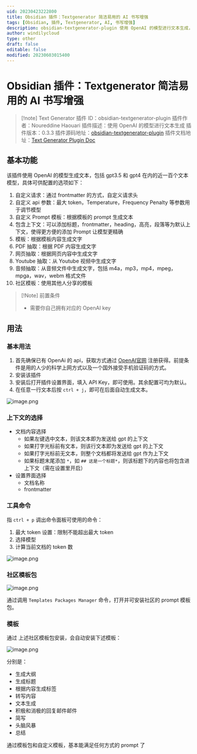 ```yaml
---
uid: 20230423222800
title: Obsidian 插件：Textgenerator 简洁易用的 AI 书写增强
tags: [Obsidian, 插件, Textgenerator, AI, 书写增强]
description: obsidian-textgenerator-plugin 使用 OpenAI 的模型进行文本生成，简洁易用的 AI 书写增强
author: windilycloud
type: other
draft: false
editable: false
modified: 20230603015400
---
```


# Obsidian 插件：Textgenerator 简洁易用的 AI 书写增强

> [!note] Text Generator
> 插件 ID：obsidian-textgenerator-plugin
> 插件作者：Noureddine Haouari
> 插件描述：使用 OpenAI 的模型进行文本生成
> 插件版本：0.3.3
> 插件源码地址：[obsidian-textgenerator-plugin](https://github.com/nhaouari/obsidian-textgenerator-plugin)
> 插件文档地址：[Text Generator Plugin Doc](https://text-gen.com/)

## 基本功能

该插件使用 OpenAI 的模型生成文本，包括 gpt3.5 和 gpt4 在内的近一百个文本模型，具体可供配置的选项如下：

1. 自定义请求：通过 frontmatter 的方式，自定义请求头
2. 自定义 api 参数：最大 token，Temperature，Frequency Penalty 等参数用于调节模型
3. 自定义 Prompt 模板：根据模板的 prompt 生成文本
4. 包含上下文：可以添加标题，frontmatter，heading，高亮，段落等为默认上下文，使得更方便的添加 Prompt 让模型更精确
5. 模板：根据模板内容生成文字
6. PDF 抽取：根据 PDF 内容生成文字
7. 网页抽取：根据网页内容中生成文字
8. Youtube 抽取：从 Youtube 视频中生成文字
9. 音频抽取：从音频文件中生成文字，包括 m4a，mp3，mp4，mpeg，mpga，wav，webm 格式文件
10. 社区模板：使用其他人分享的模板

>[!Note] 前置条件
>- 需要你自己拥有对应的 OpenAI key

## 用法

### 基本用法

1. 首先确保已有 OpenAi 的 api，获取方式通过 [OpenAI官网](https://beta.openai.com/signup/) 注册获得。前提条件是用的人少的科学上网方式以及一个国外接受手机验证码的方式。
2. 安装该插件
3. 安装后打开插件设置界面，填入 API Key，即可使用。其余配置可均为默认。
4. 在任意一行文本后按 `ctrl + j`，即可在后面自动生成文本。

![image.png](https://cdn.pkmer.cn/images/1f0831c86ab7dd8df5dcfcea39a62927_MD5.png!pkmer)

### 上下文的选择

- 文档内容选择
	- 如果左键选中文本，则该文本即为发送给 gpt 的上下文
	- 如果打字光标前有文本，则该行文本即为发送给 gpt 的上下文
	- 如果打字光标前无文本，则整个文档都将发送给 gpt 作为上下文
	- 如果标题末尾添加 `*`，如 `## 这是一个标题*`，则该标题下的内容也将包含进上下文（需在设置里开启）
- 设置界面选择
	- 文档名称
	- frontmatter

### 工具命令

指 `ctrl + p` 调出命令面板可使用的命令：

1. 最大 token 设置：限制不能超出最大 token
2. 选择模型
3. 计算当前文档的 token 数

![image.png](https://cdn.pkmer.cn/images/dc609923f38591cab01d25e109d7c16a_MD5.png!pkmer)

### 社区模板包

![image.png](https://cdn.pkmer.cn/images/af0466ab0787c9a3267eb4d4e40dd317_MD5.png!pkmer)

通过调用 `Templates Packages Manager` 命令，打开并可安装社区的 prompt 模板包。

### 模板

通过 上述社区模板包安装，会自动安装下述模板：

![image.png](https://cdn.pkmer.cn/images/b473521b0381be0eba60003d30a8a623_MD5.png!pkmer)

分别是：

- 生成大纲
- 生成标题
- 根据内容生成标签
- 转写内容
- 文本生成
- 积极和消极的回复邮件邮件
- 简写
- 头脑风暴
- 总结

通过模板包和自定义模板，基本能满足任何方式的 prompt 了